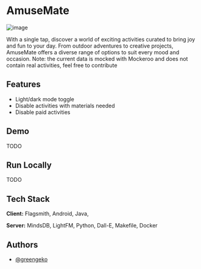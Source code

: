
# AmuseMate
![image](https://github.com/greengeko/amuseMate/assets/25327740/64d74929-0bd0-47b3-a13a-5f86e928872f)

With a single tap, discover a world of exciting activities curated to bring joy and fun to your day. From outdoor adventures to creative projects, AmuseMate offers a diverse range of options to suit every mood and occasion.
Note: the current data is mocked with Mockeroo and does not contain real activities, feel free to contribute

## Features

- Light/dark mode toggle
- Disable activities with materials needed
- Disable paid activities


## Demo

TODO


## Run Locally

TODO


## Tech Stack

**Client:** Flagsmith, Android, Java,

**Server:** MindsDB, LightFM, Python, Dall-E, Makefile, Docker

## Authors

- [@greengeko](https://www.github.com/greengeko)


